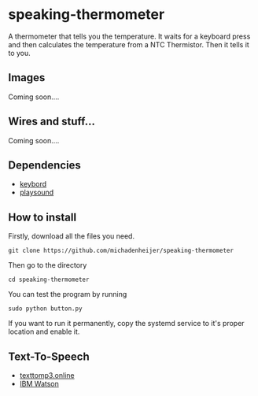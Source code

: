 # speaking-thermometer
A thermometer that tells you the temperature. It waits for a keyboard press and then calculates the temperature from a NTC Thermistor. Then it tells it to you.

## Images
Coming soon....

## Wires and stuff...
Coming soon....

## Dependencies
- [keybord](https://pypi.org/project/keyboard/)
- [playsound](https://pypi.org/project/playsound/)

## How to install
Firstly, download all the files you need.
```
git clone https://github.com/michadenheijer/speaking-thermometer
```
Then go to the directory
```
cd speaking-thermometer
```
You can test the program by running
```
sudo python button.py
```
If you want to run it permanently, copy the systemd service to it's proper location and enable it.

## Text-To-Speech
- [texttomp3.online](https://www.texttomp3.online/)
- [IBM Watson](https://text-to-speech-demo.ng.bluemix.net/)
